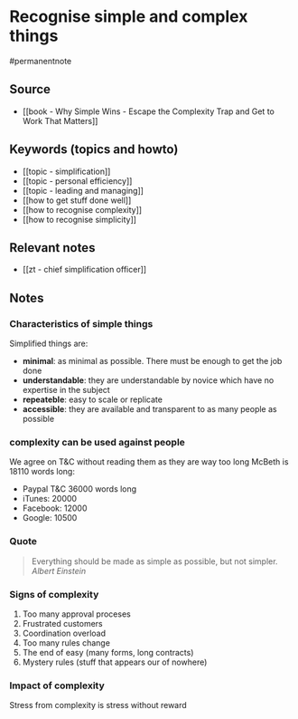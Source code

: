 # Recognise simple and complex things

#permanentnote

## Source
- [[book - Why Simple Wins - Escape the Complexity Trap and Get to Work That Matters]]

## Keywords (topics and howto)
- [[topic - simplification]]
- [[topic - personal efficiency]]
- [[topic - leading and managing]]
- [[how to get stuff done well]]
- [[how to recognise complexity]]
- [[how to recognise simplicity]]

## Relevant notes
- [[zt - chief simplification officer]]

## Notes
### Characteristics of simple things
Simplified things are:
- **minimal**: as minimal as possible. There must be enough to get the job done
- **understandable**: they are understandable by novice which have no expertise in the subject
- **repeateble**: easy to scale or replicate
- **accessible**: they are available and transparent to as many people as possible

### complexity can be used against people
We agree on T&C without reading them as they are way too long 
McBeth is 18110 words long:
- Paypal T&C 36000 words long 
- iTunes: 20000
- Facebook: 12000
- Google: 10500

### Quote
> Everything should be made as simple as possible, but not simpler. 
> *Albert Einstein*

### Signs of complexity
1. Too many approval proceses
2. Frustrated customers
3. Coordination overload
4. Too many rules change
5. The end of easy (many forms, long contracts)
6. Mystery rules (stuff that appears our of nowhere)

### Impact of complexity
Stress from complexity is stress without reward